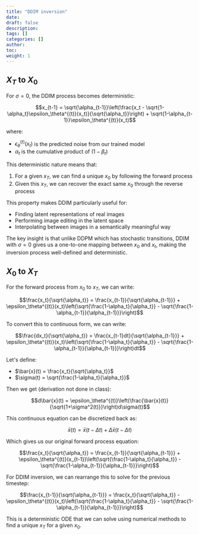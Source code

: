 ```yaml
---
title: "DDIM inversion"
date:
draft: false
description:
tags: []
categories: []
author:
toc:
weight: 1
---
```


## $X_T$ to $X_0$
For $\sigma = 0$, the DDIM process becomes deterministic:

$$x_{t-1} = \sqrt{\alpha_{t-1}}\left(\frac{x_t - \sqrt{1-\alpha_t}\epsilon_\theta^{(t)}(x_t)}{\sqrt{\alpha_t}}\right) + \sqrt{1-\alpha_{t-1}}\epsilon_\theta^{(t)}(x_t)$$

where:
- $\epsilon_\theta^{(t)}(x_t)$ is the predicted noise from our trained model
- $\alpha_t$ is the cumulative product of $(1-\beta_t)$

This deterministic nature means that:
1. For a given $x_T$, we can find a unique $x_0$ by following the forward process
2. Given this $x_T$, we can recover the exact same $x_0$ through the reverse process

This property makes DDIM particularly useful for:
- Finding latent representations of real images
- Performing image editing in the latent space
- Interpolating between images in a semantically meaningful way

The key insight is that unlike DDPM which has stochastic transitions, DDIM with $\sigma=0$ gives us a one-to-one mapping between $x_0$ and $x_t$, making the inversion process well-defined and deterministic.

## $X_0$ to $X_T$
For the forward process from $x_0$ to $x_T$, we can write:

$$\frac{x_t}{\sqrt{\alpha_t}} = \frac{x_{t-1}}{\sqrt{\alpha_{t-1}}} + \epsilon_\theta^{(t)}(x_t)\left(\sqrt{\frac{1-\alpha_t}{\alpha_t}} - \sqrt{\frac{1-\alpha_{t-1}}{\alpha_{t-1}}}\right)$$

To convert this to continuous form, we can write:

$$\frac{dx_t}{\sqrt{\alpha_t}} = \frac{x_{t-1}dt}{\sqrt{\alpha_{t-1}}} + \epsilon_\theta^{(t)}(x_t)\left(\sqrt{\frac{1-\alpha_t}{\alpha_t}} - \sqrt{\frac{1-\alpha_{t-1}}{\alpha_{t-1}}}\right)dt$$

Let's define:
- $\bar{x}(t) = \frac{x_t}{\sqrt{\alpha_t}}$ 
- $\sigma(t) = \sqrt{\frac{1-\alpha_t}{\alpha_t}}$

Then we get (derivation not done in class):

$$d\bar{x}(t) = \epsilon_\theta^{(t)}\left(\frac{\bar{x}(t)}{\sqrt{1+\sigma^2(t)}}\right)d\sigma(t)$$

This continuous equation can be discretized back as:

$$\bar{x}(t) = \bar{x}(t-\Delta t) + \Delta\bar{x}(t-\Delta t)$$

Which gives us our original forward process equation:

$$\frac{x_t}{\sqrt{\alpha_t}} = \frac{x_{t-1}}{\sqrt{\alpha_{t-1}}} + \epsilon_\theta^{(t)}(x_{t-1})\left(\sqrt{\frac{1-\alpha_t}{\alpha_t}} - \sqrt{\frac{1-\alpha_{t-1}}{\alpha_{t-1}}}\right)$$

For DDIM inversion, we can rearrange this to solve for the previous timestep:

$$\frac{x_{t-1}}{\sqrt{\alpha_{t-1}}} = \frac{x_t}{\sqrt{\alpha_t}} - \epsilon_\theta^{(t)}(x_t)\left(\sqrt{\frac{1-\alpha_t}{\alpha_t}} - \sqrt{\frac{1-\alpha_{t-1}}{\alpha_{t-1}}}\right)$$

This is a deterministic ODE that we can solve using numerical methods to find a unique $x_T$ for a given $x_0$.